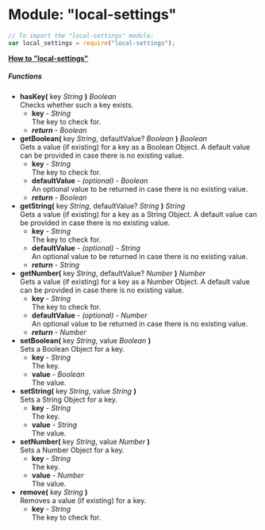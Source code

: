 ﻿# Module: "local-settings"

``` JavaScript
// To import the "local-settings" module:
var local_settings = require("local-settings");
```

**[How to "local-settings"](HOW-TO.md)**


##### Functions
 - **hasKey(** key _String_ **)** _Boolean_  
     Checks whether such a key exists.
   - **key** - _String_  
     The key to check for.
   - _**return**_ - _Boolean_
 - **getBoolean(** key _String_, defaultValue? _Boolean_ **)** _Boolean_  
     Gets a value (if existing) for a key as a Boolean Object. A default value can be provided in case there is no existing value.
   - **key** - _String_  
     The key to check for.
   - **defaultValue** - _(optional)_ - _Boolean_  
     An optional value to be returned in case there is no existing value.
   - _**return**_ - _Boolean_
 - **getString(** key _String_, defaultValue? _String_ **)** _String_  
     Gets a value (if existing) for a key as a String Object. A default value can be provided in case there is no existing value.
   - **key** - _String_  
     The key to check for.
   - **defaultValue** - _(optional)_ - _String_  
     An optional value to be returned in case there is no existing value.
   - _**return**_ - _String_
 - **getNumber(** key _String_, defaultValue? _Number_ **)** _Number_  
     Gets a value (if existing) for a key as a Number Object. A default value can be provided in case there is no existing value.
   - **key** - _String_  
     The key to check for.
   - **defaultValue** - _(optional)_ - _Number_  
     An optional value to be returned in case there is no existing value.
   - _**return**_ - _Number_
 - **setBoolean(** key _String_, value _Boolean_ **)**  
     Sets a Boolean Object for a key.
   - **key** - _String_  
     The key.
   - **value** - _Boolean_  
     The value.
 - **setString(** key _String_, value _String_ **)**  
     Sets a String Object for a key.
   - **key** - _String_  
     The key.
   - **value** - _String_  
     The value.
 - **setNumber(** key _String_, value _Number_ **)**  
     Sets a Number Object for a key.
   - **key** - _String_  
     The key.
   - **value** - _Number_  
     The value.
 - **remove(** key _String_ **)**  
     Removes a value (if existing) for a key.
   - **key** - _String_  
     The key to check for.